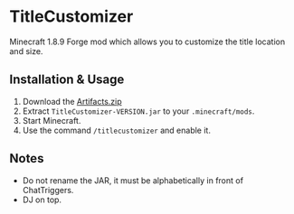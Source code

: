 # TitleCustomizer
Minecraft 1.8.9 Forge mod which allows you to customize the title location and size.

## Installation & Usage
1. Download the [Artifacts.zip](https://nightly.link/Antonio32A/TitleCustomizer/workflows/build/master/Artifacts.zip)
2. Extract `TitleCustomizer-VERSION.jar` to your `.minecraft/mods`.
3. Start Minecraft.
4. Use the command `/titlecustomizer` and enable it.

## Notes
- Do not rename the JAR, it must be alphabetically in front of ChatTriggers.
- DJ on top.
